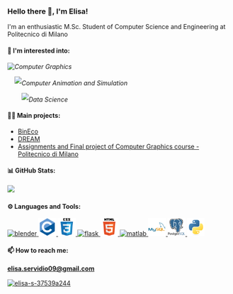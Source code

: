 ### Hello there 👋, I'm Elisa!
I'm an enthusiastic M.Sc. Student of Computer Science and Engineering at Politecnico di Milano

#### 👀 I'm interested into:
<img align="left" height="40" src="https://user-images.githubusercontent.com/83450257/208726549-9d1a2503-44d9-44ce-918d-1f5fea04da3f.png"/>

#### 
*Computer Graphics*

<img align="left" height="40" src="https://user-images.githubusercontent.com/83450257/208716074-50402a31-3b50-44c7-aece-1fce98a2f729.png"/>

#### 
*Computer Animation and Simulation*

<img align="left" height="40" src="https://user-images.githubusercontent.com/83450257/208716090-b17da41b-e83b-4f3d-9a2c-8c19a42de058.png"/>

#### 
*Data Science*

#### 👨‍💻 Main projects: 
* [BinEco](https://github.com/ElisaServidio/BinEco)
* [DREAM](https://github.com/ElisaServidio/DREAM-Data-dRiven-PrEdictive-FArMing-in-Telengana)
* [Assignments and Final project of Computer Graphics course - Politecnico di Milano](https://github.com/ElisaServidio/ComputerGraphics-AssignmentsAndProject)

#### 📊 GitHub Stats:
![](https://github-readme-stats.vercel.app/api/top-langs/?username=ElisaServidio&theme=white&hide_border=false&include_all_commits=false&count_private=false&layout=compact)

#### ⚙ Languages and Tools:
<p align="left"> <a href="https://www.blender.org/" target="_blank" rel="noreferrer"> <img src="https://download.blender.org/branding/community/blender_community_badge_white.svg" alt="blender" width="40" height="40"/> </a> <a href="https://www.cprogramming.com/" target="_blank" rel="noreferrer"> <img src="https://raw.githubusercontent.com/devicons/devicon/master/icons/c/c-original.svg" alt="c" width="40" height="40"/> </a> <a href="https://www.w3schools.com/css/" target="_blank" rel="noreferrer"> <img src="https://raw.githubusercontent.com/devicons/devicon/master/icons/css3/css3-original-wordmark.svg" alt="css3" width="40" height="40"/> </a> <a href="https://flask.palletsprojects.com/" target="_blank" rel="noreferrer"> <img src="https://www.vectorlogo.zone/logos/pocoo_flask/pocoo_flask-icon.svg" alt="flask" width="40" height="40"/> </a> <a href="https://www.w3.org/html/" target="_blank" rel="noreferrer"> <img src="https://raw.githubusercontent.com/devicons/devicon/master/icons/html5/html5-original-wordmark.svg" alt="html5" width="40" height="40"/> </a> <a href="https://www.mathworks.com/" target="_blank" rel="noreferrer"> <img src="https://upload.wikimedia.org/wikipedia/commons/2/21/Matlab_Logo.png" alt="matlab" width="40" height="40"/> </a> <a href="https://www.mysql.com/" target="_blank" rel="noreferrer"> <img src="https://raw.githubusercontent.com/devicons/devicon/master/icons/mysql/mysql-original-wordmark.svg" alt="mysql" width="40" height="40"/> </a> <a href="https://www.postgresql.org" target="_blank" rel="noreferrer"> <img src="https://raw.githubusercontent.com/devicons/devicon/master/icons/postgresql/postgresql-original-wordmark.svg" alt="postgresql" width="40" height="40"/> </a> <a href="https://www.python.org" target="_blank" rel="noreferrer"> <img src="https://raw.githubusercontent.com/devicons/devicon/master/icons/python/python-original.svg" alt="python" width="40" height="40"/> </a> </p>

#### 📫 How to reach me: 
**elisa.servidio09@gmail.com**
<p align="left">
<a href="https://linkedin.com/in/elisa-s-37539a244" target="blank"><img align="center" src="https://raw.githubusercontent.com/rahuldkjain/github-profile-readme-generator/master/src/images/icons/Social/linked-in-alt.svg" alt="elisa-s-37539a244" height="30" width="40" /></a>
</p>

